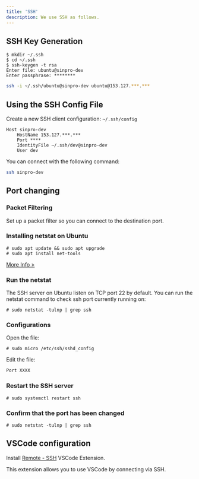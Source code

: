 ```yaml
---
title: 'SSH'
description: We use SSH as follows.
---
```


## SSH Key Generation

```shell
$ mkdir ~/.ssh
$ cd ~/.ssh
$ ssh-keygen -t rsa
Enter file: ubuntu@sinpro-dev
Enter passphrase: ********
```

```bash
ssh -i ~/.ssh/ubuntu@sinpro-dev ubuntu@153.127.***.***
```

## Using the SSH Config File

Create a new SSH client configuration: `~/.ssh/config`

```config
Host sinpro-dev
	HostName 153.127.***.***
	Port ****
	IdentityFile ~/.ssh/dev@sinpro-dev
	User dev
```

You can connect with the following command:

```bash
ssh sinpro-dev
```

## Port changing

### Packet Filtering

Set up a packet filter so you can connect to the destination port.

### Installing netstat on Ubuntu

```shell
# sudo apt update && sudo apt upgrade
# sudo apt install net-tools
```

[More Info >](https://utho.com/docs/tutorial/how-to-install-netstat-on-ubuntu-20-04-lts/)

### Run the netstat

The SSH server on Ubuntu listen on TCP port 22 by default. You can run the netstat command to check ssh port currently running on:

```shell
# sudo netstat -tulnp | grep ssh
```

### Configurations

Open the file:

```shell
# sudo micro /etc/ssh/sshd_config
```

Edit the file:

```md
Port XXXX
```

### Restart the SSH server

```shell
# sudo systemctl restart ssh
```

### Confirm that the port has been changed

```shell
# sudo netstat -tulnp | grep ssh
```

## VSCode configuration

Install [Remote - SSH](https://marketplace.visualstudio.com/items?itemName=ms-vscode-remote.remote-ssh) VSCode Extension.

This extension allows you to use VSCode by connecting via SSH.
